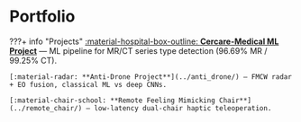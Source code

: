 # Portfolio

???+ info "Projects"
    [:material-hospital-box-outline: **Cercare-Medical ML Project**](../index/) — ML pipeline for MR/CT series type detection (96.69% MR / 99.25% CT).

    [:material-radar: **Anti-Drone Project**](../anti_drone/) — FMCW radar + EO fusion, classical ML vs deep CNNs.

    [:material-chair-school: **Remote Feeling Mimicking Chair**](../remote_chair/) — low-latency dual-chair haptic teleoperation.
